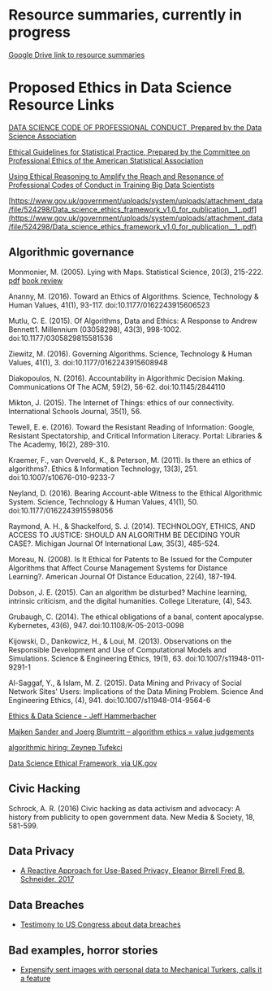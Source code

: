 # Resource summaries, currently in progress

[Google Drive link to resource summaries](https://drive.google.com/drive/u/0/folders/1_BJ7odgOgk4AglkXV3uQvhSkaFXURqDj)

# Proposed Ethics in Data Science Resource Links

[DATA SCIENCE CODE OF PROFESSIONAL CONDUCT, Prepared by the Data Science Association](http://www.datascienceassn.org/code-of-conduct.html)  

[Ethical Guidelines for Statistical Practice, Prepared by the Committee on Professional Ethics of the American Statistical Association](http://www.amstat.org/ASA/Your-Career/Ethical-Guidelines-for-Statistical-Practice.aspx)

[Using Ethical Reasoning to Amplify the Reach and Resonance of Professional Codes of Conduct in Training Big Data Scientists](https://link.springer.com/article/10.1007%2Fs11948-014-9613-1)  

[https://www.gov.uk/government/uploads/system/uploads/attachment_data/file/524298/Data_science_ethics_framework_v1.0_for_publication__1_.pdf](https://www.gov.uk/government/uploads/system/uploads/attachment_data/file/524298/Data_science_ethics_framework_v1.0_for_publication__1_.pdf)

## Algorithmic governance
Monmonier, M. (2005). Lying with Maps. Statistical Science, 20(3), 215-222. [pdf](http://archi-intranet.ulb.ac.be/cours/sis/conception/lyingwithmaps.pdf) [book review](http://eprints.utm.my/5014/1/How.pdf)

Ananny, M. (2016). Toward an Ethics of Algorithms. Science, Technology & Human Values, 41(1), 93-117. doi:10.1177/0162243915606523

Mutlu, C. E. (2015). Of Algorithms, Data and Ethics: A Response to Andrew Bennett1. Millennium (03058298), 43(3), 998-1002. doi:10.1177/0305829815581536

Ziewitz, M. (2016). Governing Algorithms. Science, Technology & Human Values, 41(1), 3. doi:10.1177/0162243915608948

Diakopoulos, N. (2016). Accountability in Algorithmic Decision Making. Communications Of The ACM, 59(2), 56-62. doi:10.1145/2844110

Mikton, J. (2015). The Internet of Things: ethics of our connectivity. International Schools Journal, 35(1), 56. 

Tewell, E. e. (2016). Toward the Resistant Reading of Information: Google, Resistant Spectatorship, and Critical Information Literacy. Portal: Libraries & The Academy, 16(2), 289-310. 

Kraemer, F., van Overveld, K., & Peterson, M. (2011). Is there an ethics of algorithms?. Ethics & Information Technology, 13(3), 251. doi:10.1007/s10676-010-9233-7

Neyland, D. (2016). Bearing Account-able Witness to the Ethical Algorithmic System. Science, Technology & Human Values, 41(1), 50. doi:10.1177/0162243915598056

Raymond, A. H., & Shackelford, S. J. (2014). TECHNOLOGY, ETHICS, AND ACCESS TO JUSTICE: SHOULD AN ALGORITHM BE DECIDING YOUR CASE?. Michigan Journal Of International Law, 35(3), 485-524. 

Moreau, N. (2008). Is It Ethical for Patents to Be Issued for the Computer Algorithms that Affect Course Management Systems for Distance Learning?. American Journal Of Distance Education, 22(4), 187-194. 

Dobson, J. E. (2015). Can an algorithm be disturbed? Machine learning, intrinsic criticism, and the digital humanities. College Literature, (4), 543. 

Grubaugh, C. (2014). The ethical obligations of a banal, content apocalypse. Kybernetes, 43(6), 947. doi:10.1108/K-05-2013-0098

Kijowski, D., Dankowicz, H., & Loui, M. (2013). Observations on the Responsible Development and Use of Computational Models and Simulations. Science & Engineering Ethics, 19(1), 63. doi:10.1007/s11948-011-9291-1

Al-Saggaf, Y., & Islam, M. Z. (2015). Data Mining and Privacy of Social Network Sites' Users: Implications of the Data Mining Problem. Science And Engineering Ethics, (4), 941. doi:10.1007/s11948-014-9564-6

[Ethics & Data Science - Jeff Hammerbacher](https://www.youtube.com/watch?v=zCtHQXugrO0)

[Majken Sander and Joerg Blumtritt – algorithm ethics = value judgements](https://www.youtube.com/watch?v=i_FojSmzkxA)

[algorithmic hiring: Zeynep Tufekci](https://www.youtube.com/watch?v=i7exygaylmY)

[Data Science Ethical Framework, via UK.gov](https://www.gov.uk/government/uploads/system/uploads/attachment_data/file/524298/Data_science_ethics_framework_v1.0_for_publication__1_.pdf)

## Civic Hacking
Schrock, A. R. (2016) Civic hacking as data activism and advocacy: A history from publicity to open government data. New Media & Society, 18, 581-599.

## Data Privacy
* [A Reactive Approach for Use-Based Privacy, Eleanor Birrell Fred B. Schneider, 2017](http://www.cs.cornell.edu/fbs/publications/UBP.avanance.pdf)

## Data Breaches
* [Testimony to US Congress about data breaches](https://www.troyhunt.com/heres-what-im-telling-us-congress-about-data-breaches/)

## Bad examples, horror stories
* [Expensify sent images with personal data to Mechanical Turkers, calls it a feature](https://arstechnica.com/information-technology/2017/11/expensify-acknowledges-potential-privacy-problem-by-calling-it-a-feature/)

